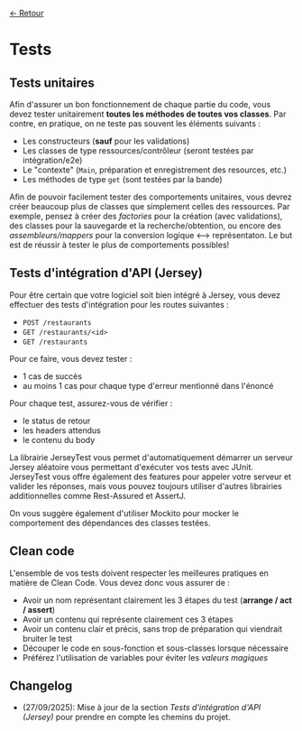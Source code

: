 [← Retour](../README.md)

# Tests

## Tests unitaires

Afin d'assurer un bon fonctionnement de chaque partie du code, vous devez tester 
unitairement **toutes les méthodes de toutes vos classes**. Par contre, en pratique, 
on ne teste pas souvent les éléments suivants :

- Les constructeurs (**sauf** pour les validations)
- Les classes de type ressources/contrôleur  (seront testées par intégration/e2e)
- Le "contexte" (`Main`, préparation et enregistrement des resources, etc.)
- Les méthodes de type `get` (sont testées par la bande)

Afin de pouvoir facilement tester des comportements unitaires, vous devrez créer beaucoup 
plus de classes que simplement celles des ressources. Par exemple, pensez à créer des 
*factories* pour la création (avec validations), des classes pour la sauvegarde et la 
recherche/obtention, ou encore des *assembleurs/mappers* pour la conversion logique 
<--> représentaton. Le but est de réussir à tester le plus de comportements possibles!

## Tests d'intégration d'API (Jersey)

Pour être certain que votre logiciel soit bien intégré à Jersey, vous devez effectuer
des tests d'intégration pour les routes suivantes :

- `POST /restaurants`
- `GET /restaurants/<id>`
- `GET /restaurants`

Pour ce faire, vous devez tester :

- 1 cas de succès
- au moins 1 cas pour chaque type d'erreur mentionné dans l'énoncé

Pour chaque test, assurez-vous de vérifier :

- le status de retour
- les headers attendus
- le contenu du body

La librairie JerseyTest vous permet d'automatiquement démarrer un serveur Jersey
aléatoire vous permettant d'exécuter vos tests avec JUnit. JerseyTest vous offre
également des features pour appeler votre serveur et valider les réponses, mais vous
pouvez toujours utiliser d'autres librairies additionnelles comme Rest-Assured et AssertJ.

On vous suggère également d'utiliser Mockito pour mocker le comportement des dépendances
des classes testées.

## Clean code

L'ensemble de vos tests doivent respecter les meilleures pratiques en matière de Clean 
Code. Vous devez donc vous assurer de :

- Avoir un nom représentant clairement les 3 étapes du test (**arrange / act / assert**)
- Avoir un contenu qui représente clairement ces 3 étapes
- Avoir un contenu clair et précis, sans trop de préparation qui viendrait bruiter le test
- Découper le code en sous-fonction et sous-classes lorsque nécessaire
- Préférez l'utilisation de variables pour éviter les *valeurs magiques*

## Changelog

- (27/09/2025): Mise à jour de la section *Tests d'intégration d'API (Jersey)* pour prendre en compte les chemins du projet.